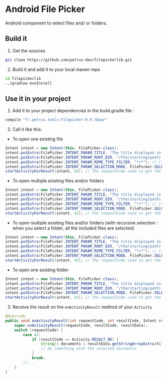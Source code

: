# Android File Picker #
Android component to select files and/ or folders.

## Build it ##
1. Get the sources
```bash
git clone https://github.com/petrus-dev/filepickerlib.git
```
2. Build it and add it to your local maven repo
```bash
cd filepickerlib
../gradlew mvnInstall
```

## Use it in your project ##
1. Add it to your project dependencies in the build.gradle file :
```groovy
compile "fr.petrus.tools:filepicker:0.9.7@aar"
```
2. Call it like this:
* To open one existing file
```java
Intent intent = new Intent(this, FilePicker.class);
intent.putExtra(FilePicker.INTENT_PARAM_TITLE, "The title displayed in the file picker");
intent.putExtra(FilePicker.INTENT_PARAM_ROOT_DIR, "/the/starting/path);
intent.putExtra(FilePicker.INTENT_PARAM_MIME_TYPE_FILTER, "*/*"); // if you want to select audio files only : "audio/*"
intent.putExtra(FilePicker.INTENT_PARAM_SELECTION_MODE, FilePicker.SELECTION_MODE_SINGLE_FILE);
startActivityForResult(intent, 42); // the requestCode used to get the results (see below)
```
* To open multiple existing files and/or folders
```java
Intent intent = new Intent(this, FilePicker.class);
intent.putExtra(FilePicker.INTENT_PARAM_TITLE, "The title displayed in the file picker");
intent.putExtra(FilePicker.INTENT_PARAM_ROOT_DIR, "/the/starting/path);
intent.putExtra(FilePicker.INTENT_PARAM_MIME_TYPE_FILTER, "*/*"); // if you want to select audio files only : "audio/*"
intent.putExtra(FilePicker.INTENT_PARAM_SELECTION_MODE, FilePicker.SELECTION_MODE_MULTIPLE);
startActivityForResult(intent, 42); // the requestCode used to get the results (see below) 
```
* To open multiple existing files and/or folders (with recursive selection : when you select a folder, all the included files are selected)
```java
Intent intent = new Intent(this, FilePicker.class);
intent.putExtra(FilePicker.INTENT_PARAM_TITLE, "The title displayed in the file picker");
intent.putExtra(FilePicker.INTENT_PARAM_ROOT_DIR, "/the/starting/path);
intent.putExtra(FilePicker.INTENT_PARAM_MIME_TYPE_FILTER, "*/*"); // if you want to select audio files only : "audio/*"
intent.putExtra(FilePicker.INTENT_PARAM_SELECTION_MODE, FilePicker.SELECTION_MODE_MULTIPLE_RECURSIVE);
startActivityForResult(intent, 42); // the requestCode used to get the results (see below) 
```
* To open one existing folder
```java
Intent intent = new Intent(this, FilePicker.class);
intent.putExtra(FilePicker.INTENT_PARAM_TITLE, "The title displayed in the file picker");
intent.putExtra(FilePicker.INTENT_PARAM_ROOT_DIR, "/the/starting/path);
intent.putExtra(FilePicker.INTENT_PARAM_SELECTION_MODE, FilePicker.SELECTION_MODE_SINGLE_DIR);
startActivityForResult(intent, 42); // the requestCode used to get the results (see below)
```
3. Receive the result on the `onActivityResult` method of your `Activity`
```java
@Override
public void onActivityResult(int requestCode, int resultCode, Intent resultData) {
    super.onActivityResult(requestCode, resultCode, resultData);
    switch (requestCode) {
        case 42:
            if (resultCode == Activity.RESULT_OK) {
                String[] documents = resultData.getStringArrayExtra(FilePicker.INTENT_RESULT_FILES);
                // do something with the selected documents
            }
            break;
        //...
    }
}
```